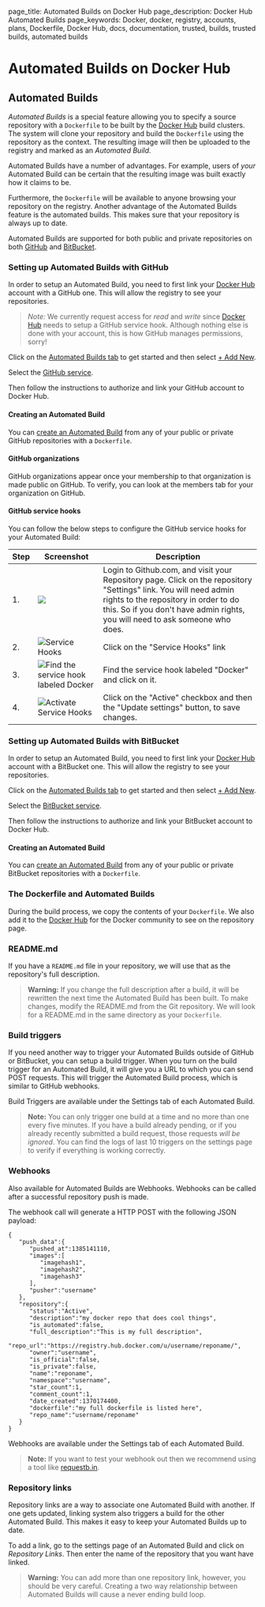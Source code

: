 page_title: Automated Builds on Docker Hub
page_description: Docker Hub Automated Builds
page_keywords: Docker, docker, registry, accounts, plans, Dockerfile, Docker Hub, docs, documentation, trusted, builds, trusted builds, automated builds
# Automated Builds on Docker Hub

## Automated Builds

*Automated Builds* is a special feature allowing you to specify a source
repository with a `Dockerfile` to be built by the
[Docker Hub](https://hub.docker.com) build clusters. The system will
clone your repository and build the `Dockerfile` using the repository as
the context. The resulting image will then be uploaded to the registry
and marked as an *Automated Build*.

Automated Builds have a number of advantages. For example, users of
*your* Automated Build can be certain that the resulting image was built
exactly how it claims to be.

Furthermore, the `Dockerfile` will be available to anyone browsing your repository
on the registry. Another advantage of the Automated Builds feature is the automated
builds. This makes sure that your repository is always up to date.

Automated Builds are supported for both public and private repositories
on both [GitHub](http://github.com) and
[BitBucket](https://bitbucket.org/).

### Setting up Automated Builds with GitHub

In order to setup an Automated Build, you need to first link your
[Docker Hub](https://hub.docker.com) account with a GitHub one. This
will allow the registry to see your repositories.

> *Note:* 
> We currently request access for *read* and *write* since
> [Docker Hub](https://hub.docker.com) needs to setup a GitHub service
> hook. Although nothing else is done with your account, this is how
> GitHub manages permissions, sorry!

Click on the [Automated Builds
tab](https://registry.hub.docker.com/builds/) to get started and then
select [+ Add New](https://registry.hub.docker.com/builds/add/).

Select the [GitHub service](https://registry.hub.docker.com/associate/github/).

Then follow the instructions to authorize and link your GitHub account
to Docker Hub.

#### Creating an Automated Build

You can [create an Automated Build](https://registry.hub.docker.com/builds/github/select/)
from any of your public or private GitHub repositories with a `Dockerfile`.

#### GitHub organizations

GitHub organizations appear once your membership to that organization is
made public on GitHub. To verify, you can look at the members tab for your
organization on GitHub.

#### GitHub service hooks

You can follow the below steps to configure the GitHub service hooks for your
Automated Build:

<table class="table table-bordered">
  <thead>
    <tr>
      <th>Step</th>
      <th>Screenshot</th>
      <th>Description</th>
    </tr>
  </thead>
  <tbody>
    <tr>
      <td>1.</td>
      <td><img src="https://d207aa93qlcgug.cloudfront.net/0.8/img/github_settings.png"></td>
      <td>Login to Github.com, and visit your Repository page. Click on the repository "Settings" link. You will need admin rights to the repository in order to do this. So if you don't have admin rights, you will need to ask someone who does.</td>
    </tr>
    <tr>
      <td>2.</td>
      <td><img src="https://d207aa93qlcgug.cloudfront.net/0.8/img/github_service_hooks.png" alt="Service Hooks"></td>
      <td>Click on the "Service Hooks" link</td></tr><tr><td>3.</td><td><img src="https://d207aa93qlcgug.cloudfront.net/0.8/img/github_docker_service_hook.png" alt="Find the service hook labeled Docker"></td><td>Find the service hook labeled "Docker" and click on it.</td></tr><tr><td>4.</td><td><img src="https://d207aa93qlcgug.cloudfront.net/0.8/img/github_service_hook_docker_activate.png" alt="Activate Service Hooks"></td>
      <td>Click on the "Active" checkbox and then the "Update settings" button, to save changes.</td>
    </tr>
  </tbody>
</table>

### Setting up Automated Builds with BitBucket

In order to setup an Automated Build, you need to first link your
[Docker Hub](https://hub.docker.com) account with a BitBucket one. This
will allow the registry to see your repositories.

Click on the [Automated Builds tab](https://registry.hub.docker.com/builds/) to
get started and then select [+ Add
New](https://registry.hub.docker.com/builds/add/).

Select the [BitBucket
service](https://registry.hub.docker.com/associate/bitbucket/).

Then follow the instructions to authorize and link your BitBucket account
to Docker Hub.

#### Creating an Automated Build

You can [create an Automated Build](
https://registry.hub.docker.com/builds/bitbucket/select/) from any of your
public or private BitBucket repositories with a `Dockerfile`.

### The Dockerfile and Automated Builds

During the build process, we copy the contents of your `Dockerfile`. We also
add it to the [Docker Hub](https://hub.docker.com) for the Docker community
to see on the repository page.

### README.md

If you have a `README.md` file in your repository, we will use that as the
repository's full description.

> **Warning:**
> If you change the full description after a build, it will be
> rewritten the next time the Automated Build has been built. To make changes,
> modify the README.md from the Git repository. We will look for a README.md
> in the same directory as your `Dockerfile`.

### Build triggers

If you need another way to trigger your Automated Builds outside of GitHub
or BitBucket, you can setup a build trigger. When you turn on the build
trigger for an Automated Build, it will give you a URL to which you can
send POST requests. This will trigger the Automated Build process, which
is similar to GitHub webhooks.

Build Triggers are available under the Settings tab of each Automated Build.

> **Note:** 
> You can only trigger one build at a time and no more than one
> every five minutes. If you have a build already pending, or if you already
> recently submitted a build request, those requests *will be ignored*.
> You can find the logs of last 10 triggers on the settings page to verify
> if everything is working correctly.

### Webhooks

Also available for Automated Builds are Webhooks. Webhooks can be called
after a successful repository push is made.

The webhook call will generate a HTTP POST with the following JSON
payload:

```
{
   "push_data":{
      "pushed_at":1385141110,
      "images":[
         "imagehash1",
         "imagehash2",
         "imagehash3"
      ],
      "pusher":"username"
   },
   "repository":{
      "status":"Active",
      "description":"my docker repo that does cool things",
      "is_automated":false,
      "full_description":"This is my full description",
      "repo_url":"https://registry.hub.docker.com/u/username/reponame/",
      "owner":"username",
      "is_official":false,
      "is_private":false,
      "name":"reponame",
      "namespace":"username",
      "star_count":1,
      "comment_count":1,
      "date_created":1370174400,
      "dockerfile":"my full dockerfile is listed here",
      "repo_name":"username/reponame"
   }
}
```

Webhooks are available under the Settings tab of each Automated
Build.

> **Note:** If you want to test your webhook out then we recommend using
> a tool like [requestb.in](http://requestb.in/).


### Repository links

Repository links are a way to associate one Automated Build with another. If one
gets updated, linking system also triggers a build for the other Automated Build.
This makes it easy to keep your Automated Builds up to date.

To add a link, go to the settings page of an Automated Build and click on
*Repository Links*. Then enter the name of the repository that you want have
linked.

> **Warning:**
> You can add more than one repository link, however, you should
> be very careful. Creating a two way relationship between Automated Builds will
> cause a never ending build loop.
